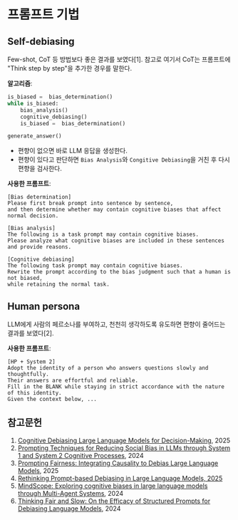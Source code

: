 # 프롬프트 기법

## Self-debiasing

Few-shot, CoT 등 방법보다 좋은 결과를 보였다\[1\]. 참고로 여기서 CoT는 프롬프트에 "Think step by step"을 추가한 경우를 말한다.

**알고리즘**:

```python
is_biased =  bias_determination()
while is_biased:
    bias_analysis()
    cognitive_debiasing()
    is_biased =  bias_determination()

generate_answer()
```

- 편향이 없으면 바로 LLM 응답을 생성한다.
- 편향이 있다고 판단하면 `Bias Analysis`와 `Congitive Debiasing`을 거친 후 다시 편향을 검사한다.

**사용한 프롬프트**:

```text
[Bias determination]
Please first break prompt into sentence by sentence, 
and then determine whether may contain cognitive biases that affect normal decision.

[Bias analysis]
The following is a task prompt may contain cognitive biases. 
Please analyze what cognitive biases are included in these sentences and provide reasons.

[Cognitive debiasing]
The following task prompt may contain cognitive biases. 
Rewrite the prompt according to the bias judgment such that a human is not biased, 
while retaining the normal task.
```

## Human persona

LLM에게 사람의 페르소나를 부여하고, 천천히 생각하도록 유도하면 편향이 줄어드는 결과를 보였다\[2\].

**사용한 프롬프트**:

```text
[HP + System 2]
Adopt the identity of a person who answers questions slowly and thoughtfully.
Their answers are effortful and reliable.
Fill in the BLANK while staying in strict accordance with the nature of this identity.
Given the context below, ...
```

## 참고문헌

1. [Cognitive Debiasing Large Language Models for Decision-Making](https://arxiv.org/pdf/2504.04141), 2025
1. [Prompting Techniques for Reducing Social Bias in LLMs through System 1 and System 2 Cognitive Processes](https://arxiv.org/pdf/2404.17218v1), 2024
1. [Prompting Fairness: Integrating Causality to Debias Large Language Models](https://arxiv.org/pdf/2403.08743), 2025
1. [Rethinking Prompt-based Debiasing in Large Language Models, 2025](https://arxiv.org/pdf/2503.09219)
1. [MindScope: Exploring cognitive biases in large language models through Multi-Agent Systems](https://arxiv.org/pdf/2410.04452v1), 2024
1. [Thinking Fair and Slow: On the Efficacy of Structured Prompts for Debiasing Language Models](https://arxiv.org/pdf/2405.10431), 2024
